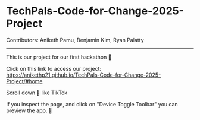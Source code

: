 # TechPals-Code-for-Change-2025-Project

Contributors: Aniketh Pamu, Benjamin Kim, Ryan Palatty

---
This is our project for our first hackathon 🥳

Click on this link to access our project:
https://anikethp21.github.io/TechPals-Code-for-Change-2025-Project/#home

Scroll down 🔽 like TikTok

If you inspect the page, and click on "Device Toggle Toolbar" you can preview the app. 📱
